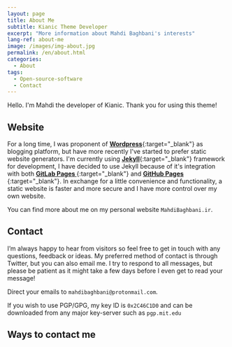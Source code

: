 ```yaml
---
layout: page
title: About Me
subtitle: Kianic Theme Developer
excerpt: "More information about Mahdi Baghbani's interests"
lang-ref: about-me
image: /images/img-about.jpg
permalink: /en/about.html
categories:
  - About
tags:
  - Open-source-software
  - Contact
---
```


Hello. I'm Mahdi the developer of Kianic. Thank you for using this theme!

## Website
For a long time, I was proponent of 
[**<i class="fab fa-wordpress-simple font-awesome-wordpress" aria-hidden="true"></i> Wordpress**](https://wordpress.org "Wordpress"){:target="_blank"}
as blogging platform, but have more recently I've started to prefer static website generators.
I'm currently using [**Jekyll**](https://jekyllrb.com "Jekyll's website"){:target="_blank"} framework for development,
I have decided to use Jekyll because of it's integration with both
[**GitLab Pages <i class="fab fa-gitlab font-awesome-gitlab" aria-hidden="true"></i>**](https://gitlab.com/pages "GitLab Pages"){:target="_blank"}
and
[**GitHub Pages <i class="fab fa-github font-awesome-github" aria-hidden="true"></i>**](https://pages.github.com "GitHub Pages"){:target="_blank"}.
In exchange for a little convenience and functionality, a static website is faster and more secure and I have more
control over my own website.

You can find more about me on my personal website
<a href="https://MahdiBaghbani.ir" target="_blank"><i class="fa fa-globe-europe font-awesome-globe" aria-hidden="true"></i></a>
`MahdiBaghbani.ir`.

## Contact
I’m always happy to hear from visitors so feel free to get in touch with any questions, feedback or ideas. My preferred 
method of contact is through Twitter, but you can also email me. I try to respond to all messages, but please be patient
as it might take a few days before I even get to read your message!

Direct your emails to <a href="mailto:{{ site.email }}" target="_blank"><i class="far fa-envelope font-awesome-envelope" aria-hidden="true"></i></a> `mahdibaghbani@protonmail.com`.

If you wish to use PGP/GPG, my key ID is <i class="fa fa-key font-awesome-key" aria-hidden="true"></i> `0x2C46C1D0` and can be downloaded
from any major key-server such as `pgp.mit.edu`

## Ways to contact me

<a href="https://telegram.me/{{ site.telegram }}" target="_blank"><i class="fab fa-2x fa-telegram font-awesome-telegram" aria-hidden="true"></i></a>&emsp;&emsp;&emsp;
<a href="https://keybase.io/{{ site.keybase }}" target="_blank"><i class="fab fa-2x fa-keybase font-awesome-twitter" aria-hidden="true"></i></a>&emsp;&emsp;&emsp;
<a href="mailto:{{ site.email }}" target="_blank"><i class="far fa-2x fa-envelope font-awesome-envelope" aria-hidden="true"></i></a>